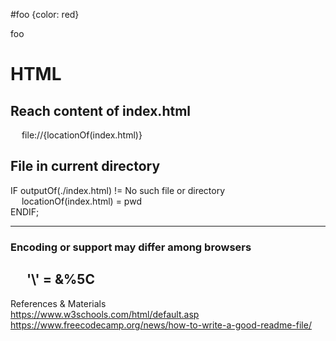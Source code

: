 #foo {color: red}
<p>foo</p>


# HTML
## Reach content of index.html
&emsp; file://{locationOf(index.html)} 

## File in current directory
IF outputOf(./index.html) != No such file or directory <br/>
&emsp; locationOf(index.html) = pwd <br/>
ENDIF;

-----

### Encoding or support may differ among browsers
  &emsp; 
\'\\' = &%5C
---
References & Materials <br/>
https://www.w3schools.com/html/default.asp <br/>
https://www.freecodecamp.org/news/how-to-write-a-good-readme-file/ <br/>
